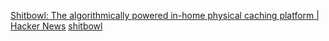 
[Shitbowl: The algorithmically powered in-home physical caching platform | Hacker News](https://news.ycombinator.com/item?id=26123726)
[shitbowl](https://www.shitbowl.com/)

